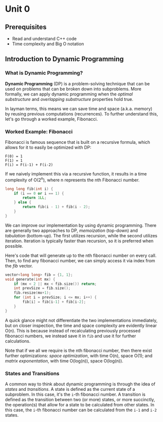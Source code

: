 # Unit 0
## Prerequisites
- Read and understand C++ code
- Time complexity and Big O notation

## Introduction to Dynamic Programming
### What is Dynamic Programming?
**Dynamic Programming** (DP) is a problem-solving technique that can be used on problems that can be broken down into subproblems. More formally, we can apply dynamic programming when the *optimal substructure* and *overlapping substructure* properties hold true.

In layman terms, this means we can save time and space (a.k.a. memory) by reusing previous computations (recurrences). To further understand this, let's go through a worked example, Fibonacci.

### Worked Example: Fibonacci
Fibonacci is famous sequence that is built on a recursive formula, which allows for it to easily be optimized with DP:
```
F(0) = 1
F(1) = 1
F(i) = F(i-1) + F(i-2)
```

If we naively implement this via a recursive function, it results in a time complexity of O(2<sup>n</sup>), where n represents the nth Fibonacci number.
```c++
long long fib(int i) {
    if (i == 0 or i == 1) {
        return 1LL;
    } else {
        return fib(i - 1) + fib(i - 2);
    }
}
```

We can improve our implementation by using dynamic programming. There are generally two approaches to DP, *memoization* (top-down) and *tabulation* (bottom-up). The first utilizes recursion, while the second utilizes iteration. Iteration is typically faster than recursion, so it is preferred when possible.

Here's code that will generate up to the nth fibonacci number on every call. Then, to find any fibonacci number, we can simply access it via index from the *fib* vector.

```c++
vector<long long> fib = {1, 1};
void generate(int mx) {
    if (mx < 2 || mx < fib.size()) return;
    int prevSize = fib.size();
    fib.resize(mx+1);
    for (int i = prevSize; i <= mx; i++) {
        fib[i] = fib[i-1] + fib[i-2];
    }
}
```

A quick glance might not differentiate the two implementations immediately, but on closer inspection, the time and space complexity are evidently linear O(n). This is because instead of recalculating previously processed fibonacci numbers, we instead save it in `fib` and use it for further calculations.

Note that if we all we require is the nth fibonacci number, then there exist further optimizations: *space optimization*, with time O(n), space O(1); and *matrix exponentation*, with time O(log(n)), space O(log(n)).

### States and Transitions
A common way to think about dynamic programming is through the idea of *states* and *transitions*. A state is defined as the current state of a subproblem. In this case, it's the `i`-th fibonacci number. A transition is defined as the transition between two (or more) states, or more succinctly, the operation(s) that allow for a state to be calculated from other states. In this case, the `i`-th fibonacci number can be calculated from the `i-1` and `i-2` states.
